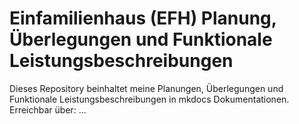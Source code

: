 # Einfamilienhaus (EFH) Planung, Überlegungen und Funktionale Leistungsbeschreibungen
Dieses Repository beinhaltet meine Planungen, Überlegungen und Funktionale Leistungsbeschreibungen in mkdocs Dokumentationen. Erreichbar über: ...
